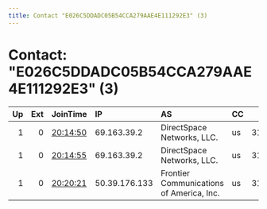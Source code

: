 ```yaml
---
title: Contact "E026C5DDADC05B54CCA279AAE4E111292E3" (3)
---
```


# Contact: "E026C5DDADC05B54CCA279AAE4E111292E3" (3)

|   Up |   Ext | JoinTime                                                                                            | IP            | AS                                       | CC   |   ORp |   Dirp | OS    | Version   | Nickname   |   eFamMembers |
|-----:|------:|:----------------------------------------------------------------------------------------------------|:--------------|:-----------------------------------------|:-----|------:|-------:|:------|:----------|:-----------|--------------:|
|    1 |     0 | [20:14:50](https://metrics.torproject.org/rs.html#details/3AC8C18CDBE799A364744698FA3DB5209EC9BCB3) | 69.163.39.2   | DirectSpace Networks, LLC.               | us   | 31897 |      0 | Linux | 0.3.1.10  | hostinsite |             1 |
|    1 |     0 | [20:14:55](https://metrics.torproject.org/rs.html#details/E3E204F8FCF6E37C0EBCE77693CAD62B4ECF6799) | 69.163.39.2   | DirectSpace Networks, LLC.               | us   | 31898 |      0 | Linux | 0.3.1.10  | hostinsite |             1 |
|    1 |     0 | [20:20:21](https://metrics.torproject.org/rs.html#details/86592EDE99E04873FBDEB31B7CACC26ED017BFAE) | 50.39.176.133 | Frontier Communications of America, Inc. | us   | 31898 |      0 | Linux | 0.3.1.10  | hostinsite |             1 |
